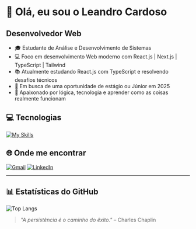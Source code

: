 # 👋 Olá, eu sou o Leandro Cardoso

## Desenvolvedor Web

- 🎓 Estudante de Análise e Desenvolvimento de Sistemas
- 💻 Foco em desenvolvimento Web moderno com React.js | Next.js | TypeScript | Tailwind  
- 📚 Atualmente estudando React.js com TypeScript e resolvendo desafios técnicos  
- 🚀 Em busca de uma oportunidade de estágio ou Júnior em 2025  
- 🧠 Apaixonado por lógica, tecnologia e aprender como as coisas realmente funcionam  

## 💻 Tecnologias

[![My Skills](https://skillicons.dev/icons?i=html,css,js,react,next,typescript,tailwind,git,github,vscode&perline=10)](https://skillicons.dev)

## 🌐 Onde me encontrar

<a href="mailto:leandrokcardozo@gmail.com"><img src="https://img.shields.io/badge/Gmail-D14836?logo=gmail&logoColor=white&style=for-the-badge" alt="Gmail"></a>
<a href="https://www.linkedin.com/in/leandrocardosodev/"><img src="https://img.shields.io/badge/LinkedIn-0077B5?logo=linkedin&logoColor=white&style=for-the-badge" alt="LinkedIn"></a>

---

## 📊 Estatísticas do GitHub

![Top Langs](https://github-readme-stats.vercel.app/api/top-langs/?username=leandrocardozo&layout=compact&langs_count=8&theme=tokyonight)

> _"A persistência é o caminho do êxito."_ – Charles Chaplin
